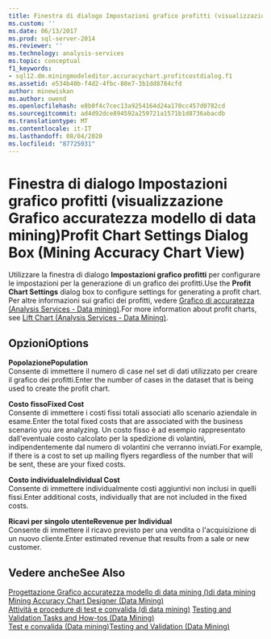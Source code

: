 ```yaml
---
title: Finestra di dialogo Impostazioni grafico profitti (visualizzazione Grafico accuratezza modello di data mining) | Microsoft Docs
ms.custom: ''
ms.date: 06/13/2017
ms.prod: sql-server-2014
ms.reviewer: ''
ms.technology: analysis-services
ms.topic: conceptual
f1_keywords:
- sql12.dm.miningmodeleditor.accuracychart.profitcostdialog.f1
ms.assetid: e534b40b-f4d2-4fbc-80e7-3b1dd8784cfd
author: minewiskan
ms.author: owend
ms.openlocfilehash: e8b0f4c7cec13a9254164d24a170cc457d0782cd
ms.sourcegitcommit: ad4d92dce894592a259721a1571b1d8736abacdb
ms.translationtype: MT
ms.contentlocale: it-IT
ms.lasthandoff: 08/04/2020
ms.locfileid: "87725031"
---
```

# <a name="profit-chart-settings-dialog-box-mining-accuracy-chart-view"></a><span data-ttu-id="86327-102">Finestra di dialogo Impostazioni grafico profitti (visualizzazione Grafico accuratezza modello di data mining)</span><span class="sxs-lookup"><span data-stu-id="86327-102">Profit Chart Settings Dialog Box (Mining Accuracy Chart View)</span></span>
  <span data-ttu-id="86327-103">Utilizzare la finestra di dialogo **Impostazioni grafico profitti** per configurare le impostazioni per la generazione di un grafico dei profitti.</span><span class="sxs-lookup"><span data-stu-id="86327-103">Use the **Profit Chart Settings** dialog box to configure settings for generating a profit chart.</span></span> <span data-ttu-id="86327-104">Per altre informazioni sui grafici dei profitti, vedere [Grafico di accuratezza &#40;Analysis Services - Data mining&#41;](data-mining/lift-chart-analysis-services-data-mining.md).</span><span class="sxs-lookup"><span data-stu-id="86327-104">For more information about profit charts, see [Lift Chart &#40;Analysis Services - Data Mining&#41;](data-mining/lift-chart-analysis-services-data-mining.md).</span></span>  
  
## <a name="options"></a><span data-ttu-id="86327-105">Opzioni</span><span class="sxs-lookup"><span data-stu-id="86327-105">Options</span></span>  
 <span data-ttu-id="86327-106">**Popolazione**</span><span class="sxs-lookup"><span data-stu-id="86327-106">**Population**</span></span>  
 <span data-ttu-id="86327-107">Consente di immettere il numero di case nel set di dati utilizzato per creare il grafico dei profitti.</span><span class="sxs-lookup"><span data-stu-id="86327-107">Enter the number of cases in the dataset that is being used to create the profit chart.</span></span>  
  
 <span data-ttu-id="86327-108">**Costo fisso**</span><span class="sxs-lookup"><span data-stu-id="86327-108">**Fixed Cost**</span></span>  
 <span data-ttu-id="86327-109">Consente di immettere i costi fissi totali associati allo scenario aziendale in esame.</span><span class="sxs-lookup"><span data-stu-id="86327-109">Enter the total fixed costs that are associated with the business scenario you are analyzing.</span></span> <span data-ttu-id="86327-110">Un costo fisso è ad esempio rappresentato dall'eventuale costo calcolato per la spedizione di volantini, indipendentemente dal numero di volantini che verranno inviati.</span><span class="sxs-lookup"><span data-stu-id="86327-110">For example, if there is a cost to set up mailing flyers regardless of the number that will be sent, these are your fixed costs.</span></span>  
  
 <span data-ttu-id="86327-111">**Costo individuale**</span><span class="sxs-lookup"><span data-stu-id="86327-111">**Individual Cost**</span></span>  
 <span data-ttu-id="86327-112">Consente di immettere individualmente costi aggiuntivi non inclusi in quelli fissi.</span><span class="sxs-lookup"><span data-stu-id="86327-112">Enter additional costs, individually that are not included in the fixed costs.</span></span>  
  
 <span data-ttu-id="86327-113">**Ricavi per singolo utente**</span><span class="sxs-lookup"><span data-stu-id="86327-113">**Revenue per Individual**</span></span>  
 <span data-ttu-id="86327-114">Consente di immettere il ricavo previsto per una vendita o l'acquisizione di un nuovo cliente.</span><span class="sxs-lookup"><span data-stu-id="86327-114">Enter estimated revenue that results from a sale or new customer.</span></span>  
  
## <a name="see-also"></a><span data-ttu-id="86327-115">Vedere anche</span><span class="sxs-lookup"><span data-stu-id="86327-115">See Also</span></span>  
 <span data-ttu-id="86327-116">[Progettazione Grafico accuratezza modello di data mining &#40;&#41;di data mining](mining-accuracy-chart-designer-data-mining.md) </span><span class="sxs-lookup"><span data-stu-id="86327-116">[Mining Accuracy Chart Designer &#40;Data Mining&#41;](mining-accuracy-chart-designer-data-mining.md) </span></span>  
 <span data-ttu-id="86327-117">[Attività e procedure di test e convalida &#40;di data mining&#41;](data-mining/testing-and-validation-tasks-and-how-tos-data-mining.md) </span><span class="sxs-lookup"><span data-stu-id="86327-117">[Testing and Validation Tasks and How-tos &#40;Data Mining&#41;](data-mining/testing-and-validation-tasks-and-how-tos-data-mining.md) </span></span>  
 [<span data-ttu-id="86327-118">Test e convalida &#40;Data mining&#41;</span><span class="sxs-lookup"><span data-stu-id="86327-118">Testing and Validation &#40;Data Mining&#41;</span></span>](data-mining/testing-and-validation-data-mining.md)  
  
  
